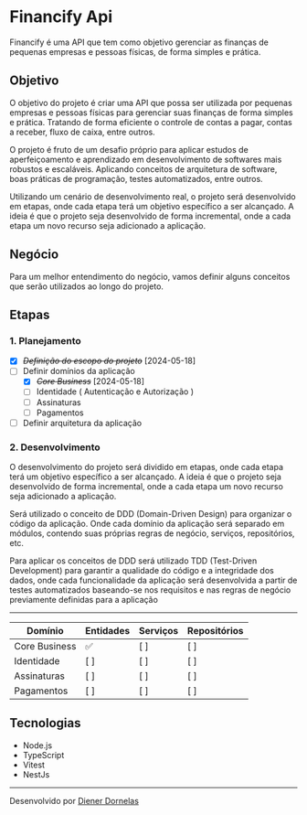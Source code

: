 # Financify Api

Financify é uma API que tem como objetivo gerenciar as finanças de pequenas empresas e pessoas físicas, de forma simples e prática.

## Objetivo

O objetivo do projeto é criar uma API que possa ser utilizada por pequenas empresas e pessoas físicas para gerenciar suas finanças de forma simples e prática. Tratando de forma eficiente o controle de contas a pagar, contas a receber, fluxo de caixa, entre outros.

O projeto é fruto de um desafio próprio para aplicar estudos de aperfeiçoamento e aprendizado em desenvolvimento de softwares mais robustos e escaláveis. Aplicando conceitos de arquitetura de software, boas práticas de programação, testes automatizados, entre outros.

Utilizando um cenário de desenvolvimento real, o projeto será desenvolvido em etapas, onde cada etapa terá um objetivo específico a ser alcançado. A ideia é que o projeto seja desenvolvido de forma incremental, onde a cada etapa um novo recurso seja adicionado a aplicação.

## Negócio

Para um melhor entendimento do negócio, vamos definir alguns conceitos que serão utilizados ao longo do projeto.

## Etapas

### 1. Planejamento

- [X] ~~*Definição do escopo do projeto*~~ [2024-05-18]
- [ ] Definir domínios da aplicação
  - [X] ~~*Core Business*~~ [2024-05-18]
  - [ ] Identidade ( Autenticação e Autorização )
  - [ ] Assinaturas
  - [ ] Pagamentos
- [ ] Definir arquitetura da aplicação

### 2. Desenvolvimento

O desenvolvimento do projeto será dividido em etapas, onde cada etapa terá um objetivo específico a ser alcançado. A ideia é que o projeto seja desenvolvido de forma incremental, onde a cada etapa um novo recurso seja adicionado a aplicação.

Será utilizado o conceito de DDD (Domain-Driven Design) para organizar o código da aplicação. Onde cada domínio da aplicação será separado em módulos, contendo suas próprias regras de negócio, serviços, repositórios, etc.

Para aplicar os conceitos de DDD será utilizado TDD (Test-Driven Development) para garantir a qualidade do código e a integridade dos dados, onde cada funcionalidade da aplicação será desenvolvida a partir de testes automatizados baseando-se nos requisitos e nas regras de negócio previamente definidas para a aplicação

---

| Domínio       | Entidades | Serviços | Repositórios |
|---------------|-----------|----------|--------------|
| Core Business | ✅       | [ ]      | [ ]          |
| Identidade    | [ ]       | [ ]      | [ ]          |
| Assinaturas   | [ ]       | [ ]      | [ ]          |
| Pagamentos    | [ ]       | [ ]      | [ ]          |

## Tecnologias

- Node.js
- TypeScript
- Vitest
- NestJs

---

Desenvolvido por [Diener Dornelas](https://github.com/dienerld)
